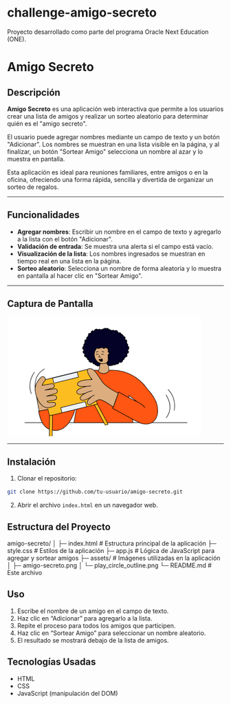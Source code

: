 # challenge-amigo-secreto
Proyecto desarrollado como parte del programa Oracle Next Education (ONE).

# Amigo Secreto

## Descripción

**Amigo Secreto** es una aplicación web interactiva que permite a los usuarios crear una lista de amigos y realizar un sorteo aleatorio para determinar quién es el "amigo secreto".  

El usuario puede agregar nombres mediante un campo de texto y un botón "Adicionar". Los nombres se muestran en una lista visible en la página, y al finalizar, un botón "Sortear Amigo" selecciona un nombre al azar y lo muestra en pantalla.  

Esta aplicación es ideal para reuniones familiares, entre amigos o en la oficina, ofreciendo una forma rápida, sencilla y divertida de organizar un sorteo de regalos.

---

## Funcionalidades

- **Agregar nombres**: Escribir un nombre en el campo de texto y agregarlo a la lista con el botón "Adicionar".  
- **Validación de entrada**: Se muestra una alerta si el campo está vacío.  
- **Visualización de la lista**: Los nombres ingresados se muestran en tiempo real en una lista en la página.  
- **Sorteo aleatorio**: Selecciona un nombre de forma aleatoria y lo muestra en pantalla al hacer clic en "Sortear Amigo".  

---

## Captura de Pantalla
![Imagen representativa de Amigo Secreto](assets/amigo-secreto.png)

---

## Instalación

1. Clonar el repositorio:
```bash
git clone https://github.com/tu-usuario/amigo-secreto.git
```
2. Abrir el archivo `index.html` en un navegador web.

## Estructura del Proyecto

amigo-secreto/
│
├─ index.html       # Estructura principal de la aplicación
├─ style.css        # Estilos de la aplicación
├─ app.js           # Lógica de JavaScript para agregar y sortear amigos
├─ assets/          # Imágenes utilizadas en la aplicación
│   ├─ amigo-secreto.png
│   └─ play_circle_outline.png
└─ README.md        # Este archivo

## Uso

1. Escribe el nombre de un amigo en el campo de texto.
2. Haz clic en “Adicionar” para agregarlo a la lista.
3. Repite el proceso para todos los amigos que participen.
4. Haz clic en “Sortear Amigo” para seleccionar un nombre aleatorio.
5. El resultado se mostrará debajo de la lista de amigos.

## Tecnologías Usadas

- HTML
- CSS
- JavaScript (manipulación del DOM)

